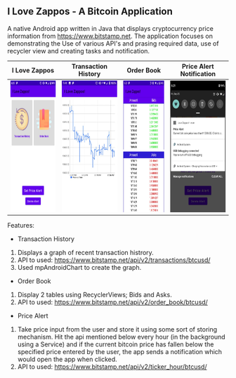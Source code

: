 ## I Love Zappos - A Bitcoin Application

A native Android app written in Java that displays cryptocurrency price information from https://www.bitstamp.net. The application focuses on demonstrating the Use of various API's and prasing required data, use of recycler view and creating tasks and notification. 


I Love Zappos             |  Transaction History    |  Order Book  |  Price Alert Notification  
:-------------------------:|:-------------------------:|:-------------------------:|:-------------------------:
<img src="https://github.com/ssarfare/Android-MiniProjects/blob/master/ILoveZappos/media/Screenshot_20200925-182015.jpg" width="300" height="300" /> | <img src="https://github.com/ssarfare/Android-MiniProjects/blob/master/ILoveZappos/media/Screenshot_20200925-194153.jpg" width="300" height="300" /> |  <img src="https://github.com/ssarfare/Android-MiniProjects/blob/master/ILoveZappos/media/Screenshot_20200925-182024.jpg" width="300" height="300"/> | <img src="https://github.com/ssarfare/Android-MiniProjects/blob/master/ILoveZappos/media/Screenshot_20200925-182109.jpg" width="300" height="300"/>


Features:

- Transaction History
1. Displays a graph of recent transaction histrory.
2. API to used: https://www.bitstamp.net/api/v2/transactions/btcusd/
3. Used mpAndroidChart to create the graph.

- Order Book
1. Display 2 tables using RecyclerViews; Bids and Asks.
2. API to used: https://www.bitstamp.net/api/v2/order_book/btcusd/

- Price Alert
1. Take price input from the user and store it using some sort of storing mechanism. Hit the api mentioned below every hour (in the background using a Service) and if the current bitcoin price has fallen below the specified price entered by the user, the app sends a notification which would open the app when clicked.
2. API to used: https://www.bitstamp.net/api/v2/ticker_hour/btcusd/